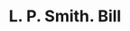 ---
doi: 10.7916/D8K94KNG
date_other: '1920'
date_other_textual: 1920-1929
form: printed ephemera
genre:
- Invoices
name:
- L. P. Smith
object_in_context_url: https://biggert.cul.columbia.edu/items/view/ave_biggert_00919
subject_hierarchical_geographic:
- Fulton, New York, United States
subject_name:
- L. P. Smith
title: L. P. Smith. Bill
sort_title: L. P. Smith. Bill
call_number: ave_biggert_00919
coordinates:
- 43.316111111111105,-76.41833333333334
pid: ave_biggert_00919
identifiers: ave_biggert_00919
thumbnail: https://derivativo-1.library.columbia.edu/iiif/2/ldpd:345899/full/!256,256/0/native.jpg
permalink: "/items/ave_biggert_00919/"
layout: iiif-image-page
---